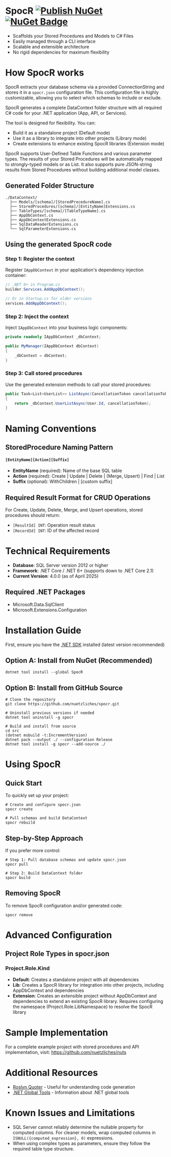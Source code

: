 # SpocR [![Publish NuGet](https://github.com/nuetzliches/spocr/actions/workflows/dotnet.yml/badge.svg)](https://github.com/nuetzliches/spocr/actions/workflows/dotnet.yml) [![NuGet Badge](https://img.shields.io/nuget/v/SpocR.svg)](https://www.nuget.org/packages/SpocR/)

- Scaffolds your Stored Procedures and Models to C# Files
- Easily managed through a CLI interface
- Scalable and extensible architecture
- No rigid dependencies for maximum flexibility

# How SpocR works

SpocR extracts your database schema via a provided ConnectionString and stores it in a `spocr.json` configuration file.
This configuration file is highly customizable, allowing you to select which schemas to include or exclude.

SpocR generates a complete DataContext folder structure with all required C# code for your .NET application (App, API, or Services).

The tool is designed for flexibility. You can:

- Build it as a standalone project (Default mode)
- Use it as a library to integrate into other projects (Library mode)
- Create extensions to enhance existing SpocR libraries (Extension mode)

SpocR supports User-Defined Table Functions and various parameter types. The results of your Stored Procedures will be automatically mapped to strongly-typed models or as List<Model>. It also supports pure JSON-string results from Stored Procedures without building additional model classes.

## Generated Folder Structure

```
./DataContext/
  ├── Models/[schema]/[StoredProcedureName].cs
  ├── StoredProcedures/[schema]/[EntityName]Extensions.cs
  ├── TableTypes/[schema]/[TableTypeName].cs
  ├── AppDbContext.cs
  ├── AppDbContextExtensions.cs
  ├── SqlDataReaderExtensions.cs
  └── SqlParameterExtensions.cs
```

## Using the generated SpocR code

### Step 1: Register the context

Register `IAppDbContext` in your application's dependency injection container:

```csharp
// .NET 6+ in Program.cs
builder.Services.AddAppDbContext();

// Or in Startup.cs for older versions
services.AddAppDbContext();
```

### Step 2: Inject the context

Inject `IAppDbContext` into your business logic components:

```csharp
private readonly IAppDbContext _dbContext;

public MyManager(IAppDbContext dbContext)
{
    _dbContext = dbContext;
}
```

### Step 3: Call stored procedures

Use the generated extension methods to call your stored procedures:

```csharp
public Task<List<UserList>> ListAsync(CancellationToken cancellationToken = default)
{
    return _dbContext.UserListAsync(User.Id, cancellationToken);
}
```

# Naming Conventions

## StoredProcedure Naming Pattern

#### `[EntityName][Action][Suffix]`

- **EntityName** (required): Name of the base SQL table
- **Action** (required): Create | Update | Delete | (Merge, Upsert) | Find | List
- **Suffix** (optional): WithChildren | [custom suffix]

## Required Result Format for CRUD Operations

For Create, Update, Delete, Merge, and Upsert operations, stored procedures should return:

- `[ResultId] INT`: Operation result status
- `[RecordId] INT`: ID of the affected record

# Technical Requirements

- **Database**: SQL Server version 2012 or higher
- **Framework**: .NET Core / .NET 6+ (supports down to .NET Core 2.1)
- **Current Version**: 4.0.0 (as of April 2025)

## Required .NET Packages

- Microsoft.Data.SqlClient
- Microsoft.Extensions.Configuration

# Installation Guide

First, ensure you have the [.NET SDK](https://dotnet.microsoft.com/download) installed (latest version recommended)

## Option A: Install from NuGet (Recommended)

```
dotnet tool install --global SpocR
```

## Option B: Install from GitHub Source

```
# Clone the repository
git clone https://github.com/nuetzliches/spocr.git

# Uninstall previous versions if needed
dotnet tool uninstall -g spocr

# Build and install from source
cd src
(dotnet msbuild -t:IncrementVersion)
dotnet pack --output ./ --configuration Release
dotnet tool install -g spocr --add-source ./
```

# Using SpocR

## Quick Start

To quickly set up your project:

```
# Create and configure spocr.json
spocr create

# Pull schemas and build DataContext
spocr rebuild
```

## Step-by-Step Approach

If you prefer more control:

```
# Step 1: Pull database schemas and update spocr.json
spocr pull

# Step 2: Build DataContext folder
spocr build
```

## Removing SpocR

To remove SpocR configuration and/or generated code:

```
spocr remove
```

# Advanced Configuration

## Project Role Types in spocr.json

### Project.Role.Kind

- **Default**: Creates a standalone project with all dependencies
- **Lib**: Creates a SpocR library for integration into other projects, including AppDbContext and dependencies
- **Extension**: Creates an extensible project without AppDbContext and dependencies to extend an existing SpocR library. Requires configuring the namespace (Project.Role.LibNamespace) to resolve the SpocR library

# Sample Implementation

For a complete example project with stored procedures and API implementation, visit:
https://github.com/nuetzliches/nuts

# Additional Resources

- [Roslyn Quoter](http://roslynquoter.azurewebsites.net/) - Useful for understanding code generation
- [.NET Global Tools](https://natemcmaster.com/blog/2018/05/12/dotnet-global-tools/) - Information about .NET global tools

# Known Issues and Limitations

- SQL Server cannot reliably determine the nullable property for computed columns. For cleaner models, wrap computed columns in `ISNULL({computed_expression}, 0)` expressions.
- When using complex types as parameters, ensure they follow the required table type structure.
